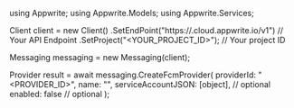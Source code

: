 using Appwrite;
using Appwrite.Models;
using Appwrite.Services;

Client client = new Client()
    .SetEndPoint("https://<REGION>.cloud.appwrite.io/v1") // Your API Endpoint
    .SetProject("<YOUR_PROJECT_ID>"); // Your project ID

Messaging messaging = new Messaging(client);

Provider result = await messaging.CreateFcmProvider(
    providerId: "<PROVIDER_ID>",
    name: "<NAME>",
    serviceAccountJSON: [object], // optional
    enabled: false // optional
);